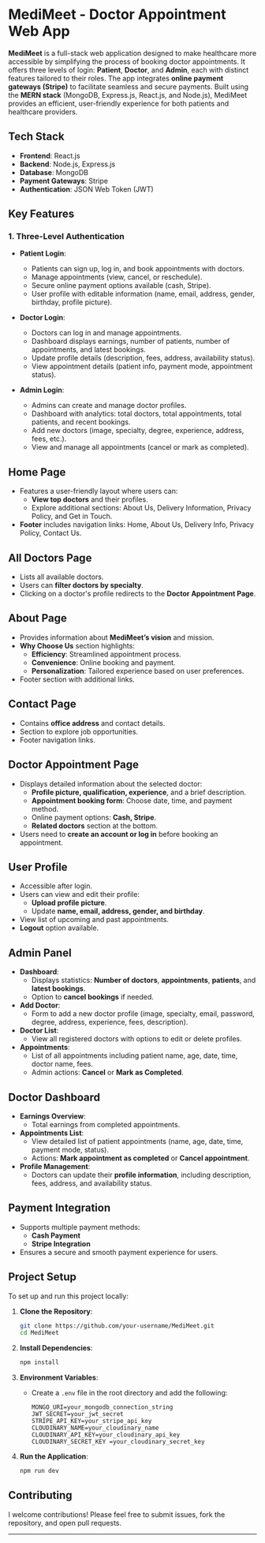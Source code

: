 # MediMeet - Doctor Appointment Web App

**MediMeet** is a full-stack web application designed to make healthcare more accessible by simplifying the process of booking doctor appointments. It offers three levels of login: **Patient**, **Doctor**, and **Admin**, each with distinct features tailored to their roles. The app integrates **online payment gateways (Stripe)** to facilitate seamless and secure payments. Built using the **MERN stack** (MongoDB, Express.js, React.js, and Node.js), MediMeet provides an efficient, user-friendly experience for both patients and healthcare providers.

## Tech Stack

- **Frontend**: React.js
- **Backend**: Node.js, Express.js
- **Database**: MongoDB
- **Payment Gateways**: Stripe
- **Authentication**: JSON Web Token (JWT)

## Key Features

### 1. Three-Level Authentication

- **Patient Login**: 
  - Patients can sign up, log in, and book appointments with doctors.
  - Manage appointments (view, cancel, or reschedule).
  - Secure online payment options available (cash, Stripe).
  - User profile with editable information (name, email, address, gender, birthday, profile picture).

- **Doctor Login**:
  - Doctors can log in and manage appointments.
  - Dashboard displays earnings, number of patients, number of appointments, and latest bookings.
  - Update profile details (description, fees, address, availability status).
  - View appointment details (patient info, payment mode, appointment status).

- **Admin Login**:
  - Admins can create and manage doctor profiles.
  - Dashboard with analytics: total doctors, total appointments, total patients, and recent bookings.
  - Add new doctors (image, specialty, degree, experience, address, fees, etc.).
  - View and manage all appointments (cancel or mark as completed).

## Home Page

- Features a user-friendly layout where users can:
  - **View top doctors** and their profiles.
  - Explore additional sections: About Us, Delivery Information, Privacy Policy, and Get in Touch.
- **Footer** includes navigation links: Home, About Us, Delivery Info, Privacy Policy, Contact Us.

## All Doctors Page

- Lists all available doctors.
- Users can **filter doctors by specialty**.
- Clicking on a doctor's profile redirects to the **Doctor Appointment Page**.

## About Page

- Provides information about **MediMeet’s vision** and mission.
- **Why Choose Us** section highlights:
  - **Efficiency**: Streamlined appointment process.
  - **Convenience**: Online booking and payment.
  - **Personalization**: Tailored experience based on user preferences.
- Footer section with additional links.

## Contact Page

- Contains **office address** and contact details.
- Section to explore job opportunities.
- Footer navigation links.

## Doctor Appointment Page

- Displays detailed information about the selected doctor:
  - **Profile picture, qualification, experience**, and a brief description.
  - **Appointment booking form**: Choose date, time, and payment method.
  - Online payment options: **Cash, Stripe**.
  - **Related doctors** section at the bottom.
- Users need to **create an account or log in** before booking an appointment.

## User Profile

- Accessible after login.
- Users can view and edit their profile:
  - **Upload profile picture**.
  - Update **name, email, address, gender, and birthday**.
- View list of upcoming and past appointments.
- **Logout** option available.

## Admin Panel

- **Dashboard**:
  - Displays statistics: **Number of doctors**, **appointments**, **patients**, and **latest bookings**.
  - Option to **cancel bookings** if needed.
- **Add Doctor**:
  - Form to add a new doctor profile (image, specialty, email, password, degree, address, experience, fees, description).
- **Doctor List**:
  - View all registered doctors with options to edit or delete profiles.
- **Appointments**:
  - List of all appointments including patient name, age, date, time, doctor name, fees.
  - Admin actions: **Cancel** or **Mark as Completed**.

## Doctor Dashboard

- **Earnings Overview**:
  - Total earnings from completed appointments.
- **Appointments List**:
  - View detailed list of patient appointments (name, age, date, time, payment mode, status).
  - Actions: **Mark appointment as completed** or **Cancel appointment**.
- **Profile Management**:
  - Doctors can update their **profile information**, including description, fees, address, and availability status.

## Payment Integration

- Supports multiple payment methods:
  - **Cash Payment**
  - **Stripe Integration**
- Ensures a secure and smooth payment experience for users.

## Project Setup

To set up and run this project locally:

1. **Clone the Repository**:
   ```bash
   git clone https://github.com/your-username/MediMeet.git
   cd MediMeet
   ```

2. **Install Dependencies**:
   ```bash
   npm install
   ```

3. **Environment Variables**:
   - Create a `.env` file in the root directory and add the following:
     ```env
     MONGO_URI=your_mongodb_connection_string
     JWT_SECRET=your_jwt_secret
     STRIPE_API_KEY=your_stripe_api_key
     CLOUDINARY_NAME=your_cloudinary_name
     CLOUDINARY_API_KEY=your_cloudinary_api_key
     CLOUDINARY_SECRET_KEY =your_cloudinary_secret_key
     ```

4. **Run the Application**:
   ```bash
   npm run dev
   ```

## Contributing

I welcome contributions! Please feel free to submit issues, fork the repository, and open pull requests.

---